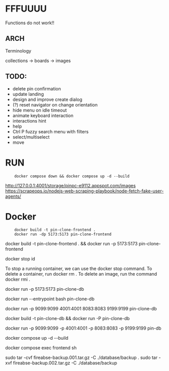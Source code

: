 # FFFUUUU

Functions do not work!!

## ARCH

Terminology

collections -> boards -> images

## TODO:

- delete pin confirmation
- update landing
- design and improve create dialog
- (?) reset navigator on change orientation
- hide menu on idle timeout
- animate keyboard interaction
- interactions hint
- help
- Ctrl P fuzzy search menu with filters
- select/multiselect
- move

# RUN

    	docker compose down && docker compose up -d --build

http://127.0.0.1:4001/storage/pinpc-e9112.appspot.com/images
https://scrapeops.io/nodejs-web-scraping-playbook/node-fetch-fake-user-agents/

# Docker

        docker build -t pin-clone-frontend .
        docker run -dp 5173:5173 pin-clone-frontend

docker build -t pin-clone-frontend . && docker run -p 5173:5173 pin-clone-frontend

docker stop id

To stop a running container, we can use the docker stop <ID> command. To delete a container, run docker rm <ID> . To delete an image, run the command docker rmi <ImageID> .

docker run -p 5173:5173 pin-clone-db

docker run --entrypoint bash pin-clone-db

docker run -p 9099:9099 4001:4001 8083:8083 9199:9199 pin-clone-db

docker build -t pin-clone-db && docker run -P pin-clone-db

docker run -p 9099:9099 -p 4001:4001 -p 8083:8083 -p 9199:9199 pin-db

docker compose up -d --build

docker compose exec frontend sh

sudo tar -cvf fireabse-backup.001.tar.gz -C ./database/backup .
sudo tar -xvf fireabse-backup.002.tar.gz -C ./database/backup
